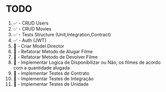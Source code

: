 # TODO

1. :white_check_mark: - CRUD Users
2. :white_check_mark: - CRUD Movies
3. :white_check_mark: - Tests Structure (Unit,Integration,Contract)
4. :white_check_mark: - Auth (JWT)
5. :black_square_button: - Criar Model Director
6. :black_square_button: - Refatorar Metodo de Alugar Filme    
7. :black_square_button: - Refatorar Metodo de Devolver Filme
8. :black_square_button: - Implementar Logica de Disponibilizar ou Não, os filmes de acordo com a quantidade alugada
9. :black_square_button: - Implementar Testes de Contrato
10. :black_square_button: - Implementar Testes de Integração
11. :black_square_button: -  Implementar Testes de Unidade